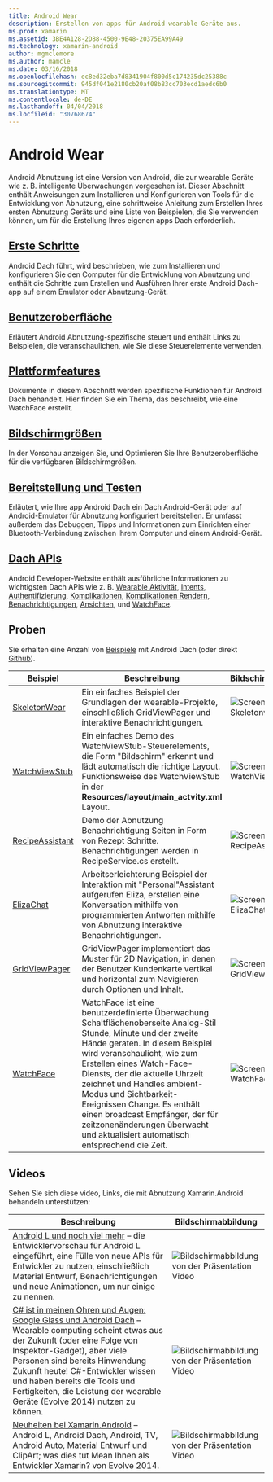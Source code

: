 ```yaml
---
title: Android Wear
description: Erstellen von apps für Android wearable Geräte aus.
ms.prod: xamarin
ms.assetid: 3BE4A128-2D88-4500-9E48-20375EA99A49
ms.technology: xamarin-android
author: mgmclemore
ms.author: mamcle
ms.date: 03/16/2018
ms.openlocfilehash: ec8ed32eba7d8341904f800d5c174235dc25388c
ms.sourcegitcommit: 945df041e2180cb20af08b83cc703ecd1aedc6b0
ms.translationtype: MT
ms.contentlocale: de-DE
ms.lasthandoff: 04/04/2018
ms.locfileid: "30768674"
---
```

# <a name="android-wear"></a>Android Wear

Android Abnutzung ist eine Version von Android, die zur wearable Geräte wie z. B. intelligente Überwachungen vorgesehen ist. Dieser Abschnitt enthält Anweisungen zum Installieren und Konfigurieren von Tools für die Entwicklung von Abnutzung, eine schrittweise Anleitung zum Erstellen Ihres ersten Abnutzung Geräts und eine Liste von Beispielen, die Sie verwenden können, um für die Erstellung Ihres eigenen apps Dach erforderlich.

##  <a name="getting-startedandroidwearget-startedindexmd"></a>[Erste Schritte](~/android/wear/get-started/index.md)

Android Dach führt, wird beschrieben, wie zum Installieren und konfigurieren Sie den Computer für die Entwicklung von Abnutzung und enthält die Schritte zum Erstellen und Ausführen Ihrer erste Android Dach-app auf einem Emulator oder Abnutzung-Gerät.

##  <a name="user-interfaceandroidwearuser-interfaceindexmd"></a>[Benutzeroberfläche](~/android/wear/user-interface/index.md)

Erläutert Android Abnutzung-spezifische steuert und enthält Links zu Beispielen, die veranschaulichen, wie Sie diese Steuerelemente verwenden.

##  <a name="platform-featuresandroidwearplatformindexmd"></a>[Plattformfeatures](~/android/wear/platform/index.md)

Dokumente in diesem Abschnitt werden spezifische Funktionen für Android Dach behandelt. Hier finden Sie ein Thema, das beschreibt, wie eine WatchFace erstellt.

##  <a name="screen-sizesandroidwearscreen-sizesmd"></a>[Bildschirmgrößen](~/android/wear/screen-sizes.md)

In der Vorschau anzeigen Sie, und Optimieren Sie Ihre Benutzeroberfläche für die verfügbaren Bildschirmgrößen.

##  <a name="deployment--testingandroidweardeploy-testindexmd"></a>[Bereitstellung und Testen](~/android/wear/deploy-test/index.md)

Erläutert, wie Ihre app Android Dach ein Dach Android-Gerät oder auf Android-Emulator für Abnutzung konfiguriert bereitstellen. Er umfasst außerdem das Debuggen, Tipps und Informationen zum Einrichten einer Bluetooth-Verbindung zwischen Ihrem Computer und einem Android-Gerät.

##  <a name="wear-apishttpsdeveloperandroidcomreferenceandroidsupportwearable"></a>[Dach APIs](https://developer.android.com/reference/android/support/wearable)

Android Developer-Website enthält ausführliche Informationen zu wichtigsten Dach APIs wie z. B. [Wearable Aktivität](https://developer.android.com/reference/android/support/wearable/activity/package-summary.html), [Intents](https://developer.android.com/reference/com/google/android/wearable/intent/package-summary.html), [Authentifizierung](https://developer.android.com/reference/android/support/wearable/authentication/package-summary.html), [ Komplikationen](https://developer.android.com/reference/android/support/wearable/complications/package-summary.html), [Komplikationen Rendern](https://developer.android.com/reference/android/support/wearable/complications/rendering/package-summary.html), [Benachrichtigungen](https://developer.android.com/reference/android/support/wearable/notifications/package-summary.html), [Ansichten](https://developer.android.com/reference/android/support/wearable/view/package-summary.html), und [WatchFace](https://developer.android.com/reference/android/support/wearable/watchface/package-summary.html).



## <a name="samples"></a>Proben

Sie erhalten eine Anzahl von [Beispiele](https://developer.xamarin.com/samples/android/Android%20Wear/) mit Android Dach (oder direkt [Github](https://github.com/xamarin/monodroid-samples/tree/master/wear)). 

|Beispiel|Beschreibung|Bildschirmabbildung|
|--- |--- |--- |
|[SkeletonWear](https://developer.xamarin.com/samples/SkeletonWear/)|Ein einfaches Beispiel der Grundlagen der wearable-Projekte, einschließlich GridViewPager und interaktive Benachrichtigungen.|![Screenshot des Skeletonwear](images/skeleton.png)|
|[WatchViewStub](https://developer.xamarin.com/samples/WatchViewStub/)|Ein einfaches Demo des WatchViewStub-Steuerelements, die Form "Bildschirm" erkennt und lädt automatisch die richtige Layout.  Funktionsweise des WatchViewStub in der **Resources/layout/main_actvity.xml** Layout.|![Screenshot des WatchViewStub](images/watchview.png)|
|[RecipeAssistant](https://developer.xamarin.com/samples/RecipeAssistant/)|Demo der Abnutzung Benachrichtigung Seiten in Form von Rezept Schritte. Benachrichtigungen werden in RecipeService.cs erstellt.|![Screenshot des RecipeAssistant](images/recipeassist.png)|
|[ElizaChat](https://developer.xamarin.com/samples/ElizaChat/)|Arbeitserleichterung Beispiel der Interaktion mit "Personal"Assistant aufgerufen Eliza, erstellen eine Konversation mithilfe von programmierten Antworten mithilfe von Abnutzung interaktive Benachrichtigungen.|![Screenshot des ElizaChat](images/eliza.png)|
|[GridViewPager](https://developer.xamarin.com/samples/GridViewPager/)|GridViewPager implementiert das Muster für 2D Navigation, in denen der Benutzer Kundenkarte vertikal und horizontal zum Navigieren durch Optionen und Inhalt.|![Screenshot des GridViewPager](images/gridviewpager.png)|
|[WatchFace](https://developer.xamarin.com/samples/monodroid/wear/WatchFace)|WatchFace ist eine benutzerdefinierte Überwachung Schaltflächenoberseite Analog-Stil Stunde, Minute und der zweite Hände geraten. In diesem Beispiel wird veranschaulicht, wie zum Erstellen eines Watch-Face-Diensts, der die aktuelle Uhrzeit zeichnet und Handles ambient-Modus und Sichtbarkeit-Ereignissen Change. Es enthält einen broadcast Empfänger, der für zeitzonenänderungen überwacht und aktualisiert automatisch entsprechend die Zeit.|![Screenshot des WatchFace](images/gridviewpager.png)|


##  <a name="videos"></a>Videos

Sehen Sie sich diese video, Links, die mit Abnutzung Xamarin.Android behandeln unterstützen:

|Beschreibung|Bildschirmabbildung|
|--- |--- |
|[Android L und noch viel mehr](http://blog.xamarin.com/webinar-recording-android-l-and-so-much-more/) &ndash; die Entwicklervorschau für Android L eingeführt, eine Fülle von neue APIs für Entwickler zu nutzen, einschließlich Material Entwurf, Benachrichtigungen und neue Animationen, um nur einige zu nennen.|![Bildschirmabbildung von der Präsentation Video](images/video-android-l.png)|
|[C# ist in meinen Ohren und Augen: Google Glass und Android Dach](https://www.youtube.com/watch?v=80H8tXByZQc) &ndash; Wearable computing scheint etwas aus der Zukunft (oder eine Folge von Inspektor-Gadget), aber viele Personen sind bereits Hinwendung Zukunft heute! C#-Entwickler wissen und haben bereits die Tools und Fertigkeiten, die Leistung der wearable Geräte (Evolve 2014) nutzen zu können.|![Bildschirmabbildung von der Präsentation Video](images/video-eyes-ears.png)|
|[Neuheiten bei Xamarin.Android](https://www.youtube.com/watch?v=Gpqc2XZIQfU) &ndash; Android L, Android Dach, Android, TV, Android Auto, Material Entwurf und ClipArt; was dies tut Mean Ihnen als Entwickler Xamarin? von Evolve 2014.|![Bildschirmabbildung von der Präsentation Video](Images/video-whats-new.png)|


<!--

March 18
http://blog.xamarin.com/android-wear/

August 14
http://blog.xamarin.com/android-l-developer-preview-android-wear-support/

August 27
http://blog.xamarin.com/tips-for-your-first-android-wear-app/

Watch Face
https://github.com/Redth/Xamarin.Wear.WatchFace
-->
